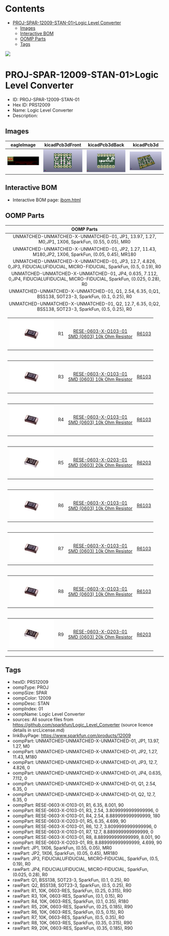 



Contents
========

* [PROJ-SPAR-12009-STAN-01>Logic Level Converter](#proj-spar-12009-stan-01logic-level-converter)
	* [Images](#images)
	* [Interactive BOM](#interactive-bom)
	* [OOMP Parts](#oomp-parts)
	* [Tags](#tags)
  
![][im]
# PROJ-SPAR-12009-STAN-01>Logic Level Converter

- ID: PROJ-SPAR-12009-STAN-01
- Hex ID: PRS12009
- Name: Logic Level Converter
- Description: 

## Images
  
  

|eagleImage|kicadPcb3dFront|kicadPcb3dBack|kicadPcb3d|
| :---: | :---: | :---: | :---: |
|[![eagleImage](eagleImage_140.png)](eagleImage_600.png)|[![kicadPcb3dFront](kicadPcb3dFront_140.png)](kicadPcb3dFront_600.png)|[![kicadPcb3dBack](kicadPcb3dBack_140.png)](kicadPcb3dBack_600.png)|[![kicadPcb3d](kicadPcb3d_140.png)](kicadPcb3d_600.png)|

## Interactive BOM

- Interactive BOM page: [ibom.html](kicad/bom/ibom.html)

## OOMP Parts
  

|OOMP Parts|
| :---: |
|UNMATCHED-UNMATCHED-X-UNMATCHED-01, JP1, 13.97, 1.27, M0,JP1, 1X06, SparkFun, (0.55, 0.05), MR0|
|UNMATCHED-UNMATCHED-X-UNMATCHED-01, JP2, 1.27, 11.43, M180,JP2, 1X06, SparkFun, (0.05, 0.45), MR180|
|UNMATCHED-UNMATCHED-X-UNMATCHED-01, JP3, 12.7, 4.826, 0,JP3, FIDUCIALUFIDUCIAL, MICRO-FIDUCIAL, SparkFun, (0.5, 0.19), R0|
|UNMATCHED-UNMATCHED-X-UNMATCHED-01, JP4, 0.635, 7.112, 0,JP4, FIDUCIALUFIDUCIAL, MICRO-FIDUCIAL, SparkFun, (0.025, 0.28), R0|
|UNMATCHED-UNMATCHED-X-UNMATCHED-01, Q1, 2.54, 6.35, 0,Q1, BSS138, SOT23-3, SparkFun, (0.1, 0.25), R0|
|UNMATCHED-UNMATCHED-X-UNMATCHED-01, Q2, 12.7, 6.35, 0,Q2, BSS138, SOT23-3, SparkFun, (0.5, 0.25), R0|
|<table><tr><td>![RESE-0603-X-O103-01](https://raw.githubusercontent.com/oomlout/oomlout_OOMP_parts/main/RESE-0603-X-O103-01/image_140.jpg)</td><td> R1</td><td>[RESE-0603-X-O103-01<br>SMD (0603) 10k Ohm Resistor](https://github.com/oomlout/oomlout_OOMP_parts/tree/main/RESE-0603-X-O103-01/)</td><td>[R6103](https://github.com/oomlout/oomlout_OOMP_parts/tree/main/RESE-0603-X-O103-01/)</td></tr></table>|
|<table><tr><td>![RESE-0603-X-O103-01](https://raw.githubusercontent.com/oomlout/oomlout_OOMP_parts/main/RESE-0603-X-O103-01/image_140.jpg)</td><td> R3</td><td>[RESE-0603-X-O103-01<br>SMD (0603) 10k Ohm Resistor](https://github.com/oomlout/oomlout_OOMP_parts/tree/main/RESE-0603-X-O103-01/)</td><td>[R6103](https://github.com/oomlout/oomlout_OOMP_parts/tree/main/RESE-0603-X-O103-01/)</td></tr></table>|
|<table><tr><td>![RESE-0603-X-O103-01](https://raw.githubusercontent.com/oomlout/oomlout_OOMP_parts/main/RESE-0603-X-O103-01/image_140.jpg)</td><td> R4</td><td>[RESE-0603-X-O103-01<br>SMD (0603) 10k Ohm Resistor](https://github.com/oomlout/oomlout_OOMP_parts/tree/main/RESE-0603-X-O103-01/)</td><td>[R6103](https://github.com/oomlout/oomlout_OOMP_parts/tree/main/RESE-0603-X-O103-01/)</td></tr></table>|
|<table><tr><td>![RESE-0603-X-O203-01](https://raw.githubusercontent.com/oomlout/oomlout_OOMP_parts/main/RESE-0603-X-O203-01/image_140.jpg)</td><td> R5</td><td>[RESE-0603-X-O203-01<br>SMD (0603) 20k Ohm Resistor](https://github.com/oomlout/oomlout_OOMP_parts/tree/main/RESE-0603-X-O203-01/)</td><td>[R6203](https://github.com/oomlout/oomlout_OOMP_parts/tree/main/RESE-0603-X-O203-01/)</td></tr></table>|
|<table><tr><td>![RESE-0603-X-O103-01](https://raw.githubusercontent.com/oomlout/oomlout_OOMP_parts/main/RESE-0603-X-O103-01/image_140.jpg)</td><td> R6</td><td>[RESE-0603-X-O103-01<br>SMD (0603) 10k Ohm Resistor](https://github.com/oomlout/oomlout_OOMP_parts/tree/main/RESE-0603-X-O103-01/)</td><td>[R6103](https://github.com/oomlout/oomlout_OOMP_parts/tree/main/RESE-0603-X-O103-01/)</td></tr></table>|
|<table><tr><td>![RESE-0603-X-O103-01](https://raw.githubusercontent.com/oomlout/oomlout_OOMP_parts/main/RESE-0603-X-O103-01/image_140.jpg)</td><td> R7</td><td>[RESE-0603-X-O103-01<br>SMD (0603) 10k Ohm Resistor](https://github.com/oomlout/oomlout_OOMP_parts/tree/main/RESE-0603-X-O103-01/)</td><td>[R6103](https://github.com/oomlout/oomlout_OOMP_parts/tree/main/RESE-0603-X-O103-01/)</td></tr></table>|
|<table><tr><td>![RESE-0603-X-O103-01](https://raw.githubusercontent.com/oomlout/oomlout_OOMP_parts/main/RESE-0603-X-O103-01/image_140.jpg)</td><td> R8</td><td>[RESE-0603-X-O103-01<br>SMD (0603) 10k Ohm Resistor](https://github.com/oomlout/oomlout_OOMP_parts/tree/main/RESE-0603-X-O103-01/)</td><td>[R6103](https://github.com/oomlout/oomlout_OOMP_parts/tree/main/RESE-0603-X-O103-01/)</td></tr></table>|
|<table><tr><td>![RESE-0603-X-O203-01](https://raw.githubusercontent.com/oomlout/oomlout_OOMP_parts/main/RESE-0603-X-O203-01/image_140.jpg)</td><td> R9</td><td>[RESE-0603-X-O203-01<br>SMD (0603) 20k Ohm Resistor](https://github.com/oomlout/oomlout_OOMP_parts/tree/main/RESE-0603-X-O203-01/)</td><td>[R6203](https://github.com/oomlout/oomlout_OOMP_parts/tree/main/RESE-0603-X-O203-01/)</td></tr></table>|

## Tags

- hexID: PRS12009
- oompType: PROJ
- oompSize: SPAR
- oompColor: 12009
- oompDesc: STAN
- oompIndex: 01
- oompName: Logic Level Converter
- sources: All source files from https://github.com/sparkfun/Logic_Level_Converter (source licence details in srcLicense.md)
- linkBuyPage: https://www.sparkfun.com/products/12009
- oompPart: UNMATCHED-UNMATCHED-X-UNMATCHED-01, JP1, 13.97, 1.27, M0
- oompPart: UNMATCHED-UNMATCHED-X-UNMATCHED-01, JP2, 1.27, 11.43, M180
- oompPart: UNMATCHED-UNMATCHED-X-UNMATCHED-01, JP3, 12.7, 4.826, 0
- oompPart: UNMATCHED-UNMATCHED-X-UNMATCHED-01, JP4, 0.635, 7.112, 0
- oompPart: UNMATCHED-UNMATCHED-X-UNMATCHED-01, Q1, 2.54, 6.35, 0
- oompPart: UNMATCHED-UNMATCHED-X-UNMATCHED-01, Q2, 12.7, 6.35, 0
- oompPart: RESE-0603-X-O103-01, R1, 6.35, 8.001, 90
- oompPart: RESE-0603-X-O103-01, R3, 2.54, 3.8099999999999996, 0
- oompPart: RESE-0603-X-O103-01, R4, 2.54, 8.889999999999999, 180
- oompPart: RESE-0603-X-O203-01, R5, 6.35, 4.699, 90
- oompPart: RESE-0603-X-O103-01, R6, 12.7, 3.8099999999999996, 0
- oompPart: RESE-0603-X-O103-01, R7, 12.7, 8.889999999999999, 0
- oompPart: RESE-0603-X-O103-01, R8, 8.889999999999999, 8.001, 90
- oompPart: RESE-0603-X-O203-01, R9, 8.889999999999999, 4.699, 90
- rawPart: JP1, 1X06, SparkFun, (0.55, 0.05), MR0
- rawPart: JP2, 1X06, SparkFun, (0.05, 0.45), MR180
- rawPart: JP3, FIDUCIALUFIDUCIAL, MICRO-FIDUCIAL, SparkFun, (0.5, 0.19), R0
- rawPart: JP4, FIDUCIALUFIDUCIAL, MICRO-FIDUCIAL, SparkFun, (0.025, 0.28), R0
- rawPart: Q1, BSS138, SOT23-3, SparkFun, (0.1, 0.25), R0
- rawPart: Q2, BSS138, SOT23-3, SparkFun, (0.5, 0.25), R0
- rawPart: R1, 10K, 0603-RES, SparkFun, (0.25, 0.315), R90
- rawPart: R3, 10K, 0603-RES, SparkFun, (0.1, 0.15), R0
- rawPart: R4, 10K, 0603-RES, SparkFun, (0.1, 0.35), R180
- rawPart: R5, 20K, 0603-RES, SparkFun, (0.25, 0.185), R90
- rawPart: R6, 10K, 0603-RES, SparkFun, (0.5, 0.15), R0
- rawPart: R7, 10K, 0603-RES, SparkFun, (0.5, 0.35), R0
- rawPart: R8, 10K, 0603-RES, SparkFun, (0.35, 0.315), R90
- rawPart: R9, 20K, 0603-RES, SparkFun, (0.35, 0.185), R90



[im]: kicadPcb3d_450.png
